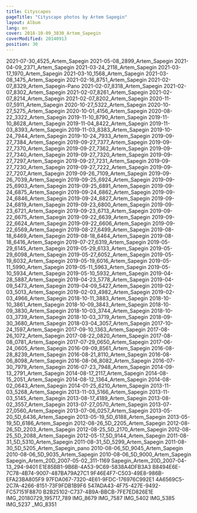 ```yaml
---
title: Cityscapes
pageTitle: "Cityscape photos by Artem Sapegin"
layout: Album
lang: en
cover: 2018-10-09_3830_Artem_Sapegin
coverModified: 20140913
position: 30
---
```


2021-07-30_4525_Artem_Sapegin
2021-05-08_2899_Artem_Sapegin
2021-04-09_2371_Artem_Sapegin
2021-03-24_2118_Artem_Sapegin
2021-03-17_1970_Artem_Sapegin
2021-03-10_1568_Artem_Sapegin
2021-03-08_1475_Artem_Sapegin
2021-02-16_8751_Artem_Sapegin
2021-02-07_8329_Artem_Sapegin-Pano
2021-02-07_8318_Artem_Sapegin
2021-02-07_8302_Artem_Sapegin
2021-02-07_8261_Artem_Sapegin
2021-02-07_8214_Artem_Sapegin
2021-02-07_8202_Artem_Sapegin
2020-11-07_5911_Artem_Sapegin
2020-10-27_5322_Artem_Sapegin
2020-10-27_5275_Artem_Sapegin
2020-10-01_4156_Artem_Sapegin
2020-08-22_3322_Artem_Sapegin
2019-11-10_8790_Artem_Sapegin
2019-11-10_8628_Artem_Sapegin
2019-11-04_8422_Artem_Sapegin
2019-11-03_8393_Artem_Sapegin
2019-11-03_8383_Artem_Sapegin
2019-10-24_7944_Artem_Sapegin
2019-10-24_7933_Artem_Sapegin
2019-09-27_7384_Artem_Sapegin
2019-09-27_7377_Artem_Sapegin
2019-09-27_7370_Artem_Sapegin
2019-09-27_7362_Artem_Sapegin
2019-09-27_7340_Artem_Sapegin
2019-09-27_7320_Artem_Sapegin
2019-09-27_7297_Artem_Sapegin
2019-09-27_7231_Artem_Sapegin
2019-09-27_7230_Artem_Sapegin
2019-09-27_7222_Artem_Sapegin
2019-09-27_7207_Artem_Sapegin
2019-09-26_7109_Artem_Sapegin
2019-09-26_7039_Artem_Sapegin
2019-09-25_6924_Artem_Sapegin
2019-09-25_6903_Artem_Sapegin
2019-09-25_6891_Artem_Sapegin
2019-09-24_6875_Artem_Sapegin
2019-09-24_6862_Artem_Sapegin
2019-09-24_6846_Artem_Sapegin
2019-09-24_6827_Artem_Sapegin
2019-09-24_6819_Artem_Sapegin
2019-09-23_6800_Artem_Sapegin
2019-09-23_6721_Artem_Sapegin
2019-09-23_6713_Artem_Sapegin
2019-09-22_6675_Artem_Sapegin
2019-09-22_6639_Artem_Sapegin
2019-09-22_6624_Artem_Sapegin
2019-09-22_6606_Artem_Sapegin
2019-09-22_6569_Artem_Sapegin
2019-08-27_6499_Artem_Sapegin
2019-08-18_6469_Artem_Sapegin
2019-08-18_6464_Artem_Sapegin
2019-08-18_6416_Artem_Sapegin
2019-07-27_6319_Artem_Sapegin
2019-05-29_6145_Artem_Sapegin
2019-05-29_6133_Artem_Sapegin
2019-05-29_6098_Artem_Sapegin
2019-05-27_6052_Artem_Sapegin
2019-05-19_6032_Artem_Sapegin
2019-05-19_6016_Artem_Sapegin
2019-05-11_5990_Artem_Sapegin
2019-05-11_5963_Artem_Sapegin
2019-05-10_5934_Artem_Sapegin
2019-05-10_5932_Artem_Sapegin
2019-04-28_5887_Artem_Sapegin
2019-04-23_5778_Artem_Sapegin
2019-04-09_5473_Artem_Sapegin
2019-04-09_5427_Artem_Sapegin
2019-02-03_5013_Artem_Sapegin
2019-02-03_4982_Artem_Sapegin
2019-02-03_4966_Artem_Sapegin
2018-10-11_3883_Artem_Sapegin
2018-10-10_3861_Artem_Sapegin
2018-10-09_3843_Artem_Sapegin
2018-10-09_3830_Artem_Sapegin
2018-10-03_3744_Artem_Sapegin
2018-10-03_3739_Artem_Sapegin
2018-10-03_3719_Artem_Sapegin
2018-09-30_3680_Artem_Sapegin
2018-03-04_3057_Artem_Sapegin
2017-10-24_1597_Artem_Sapegin
2017-09-10_1363_Artem_Sapegin
2017-08-26_1072_Artem_Sapegin
2017-08-22_0820_Artem_Sapegin
2017-08-08_0781_Artem_Sapegin
2017-07-29_0650_Artem_Sapegin
2017-06-24_0605_Artem_Sapegin
2016-09-09_8561_Artem_Sapegin
2016-08-28_8239_Artem_Sapegin
2016-08-21_8110_Artem_Sapegin
2016-08-06_8098_Artem_Sapegin
2016-08-06_8082_Artem_Sapegin
2016-07-30_7979_Artem_Sapegin
2016-07-23_7948_Artem_Sapegin
2014-09-13_2791_Artem_Sapegin
2014-08-17_2117_Artem_Sapegin
2014-08-15_2051_Artem_Sapegin
2014-08-12_1364_Artem_Sapegin
2014-08-02_0643_Artem_Sapegin
2014-01-25_6210_Artem_Sapegin
2013-11-03_5268_Artem_Sapegin
2013-11-03_5166_Artem_Sapegin
2013-11-03_5145_Artem_Sapegin
2013-08-17_4189_Artem_Sapegin
2013-08-02_3557_Artem_Sapegin
2013-07-27_0570_Artem_Sapegin
2013-07-27_0560_Artem_Sapegin
2013-07-06_0257_Artem_Sapegin
2013-05-20_5D_6436_Artem_Sapegin
2013-05-19_5D_6188_Artem_Sapegin
2013-05-19_5D_6186_Artem_Sapegin
2012-08-26_5D_2205_Artem_Sapegin
2012-08-26_5D_2203_Artem_Sapegin
2012-08-25_5D_2170_Artem_Sapegin
2012-08-25_5D_2088_Artem_Sapegin
2012-05-17_5D_9144_Artem_Sapegin
2011-08-31_5D_5310_Artem_Sapegin
2011-08-31_5D_5299_Artem_Sapegin
2011-08-30_5D_5205_Artem_Sapegin_pano
2010-08-06_5D_9045_Artem_Sapegin
2010-08-06_5D_9035_Artem_Sapegin
2010-08-06_5D_9000_Artem_Sapegin
Sapegin_Artem_20D_2007-05-02_311-1169
Sapegin_Artem_20D_2007-04-13_294-9401
E1E85BB1-9B6B-4A53-9C69-5838A4DFB3A3
B8494E6E-7C78-4B74-9007-487BA79A27C1
9F46E4F7-C503-49E8-986B-EFA23BA805F9
97FDA067-7320-4E61-9FDC-176976C992E1
4A6569C5-2C7A-4266-8151-73F9FDB1B9F6
547ADA43-4F75-427E-9492-FC57151F8870
B2B25102-C737-4B9A-BBCB-7FE7ED826E1E
IMG_20180729_195717_789
IMG_8679
IMG_7587
IMG_5402
IMG_5385
IMG_5237
_MG_8351
